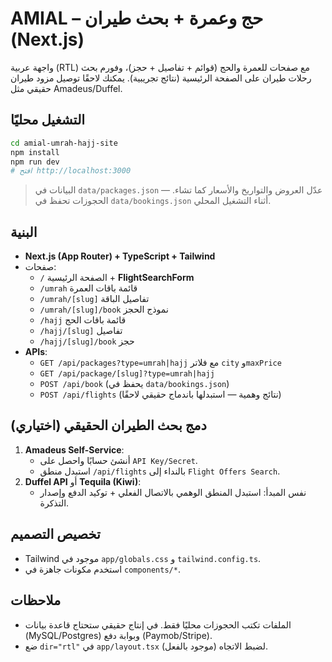 
# AMIAL – حج وعمرة + بحث طيران (Next.js)

واجهة عربية (RTL) مع صفحات للعمرة والحج (قوائم + تفاصيل + حجز)،
وفورم بحث رحلات طيران على الصفحة الرئيسية (نتائج تجريبية).
يمكنك لاحقًا توصيل مزود طيران حقيقي مثل Amadeus/Duffel.

## التشغيل محليًا
```bash
cd amial-umrah-hajj-site
npm install
npm run dev
# افتح http://localhost:3000
```

> البيانات في `data/packages.json` — عدّل العروض والتواريخ والأسعار كما تشاء.
> الحجوزات تحفظ في `data/bookings.json` أثناء التشغيل المحلي.

## البنية
- **Next.js (App Router) + TypeScript + Tailwind**
- صفحات:
  - `/` الصفحة الرئيسية + **FlightSearchForm**
  - `/umrah` قائمة باقات العمرة
  - `/umrah/[slug]` تفاصيل الباقة
  - `/umrah/[slug]/book` نموذج الحجز
  - `/hajj` قائمة باقات الحج
  - `/hajj/[slug]` تفاصيل
  - `/hajj/[slug]/book` حجز
- **APIs**:
  - `GET /api/packages?type=umrah|hajj` مع فلاتر `city` و`maxPrice`
  - `GET /api/package/[slug]?type=umrah|hajj`
  - `POST /api/book` (يحفظ في `data/bookings.json`)
  - `POST /api/flights` (نتائج وهمية — استبدلها باندماج حقيقي لاحقًا)

## دمج بحث الطيران الحقيقي (اختياري)
1) **Amadeus Self-Service**: 
   - أنشئ حسابًا واحصل على `API Key/Secret`.
   - استبدل منطق `/api/flights` بالنداء إلى `Flight Offers Search`.
2) **Duffel API** أو **Tequila (Kiwi)**:
   - نفس المبدأ: استبدل المنطق الوهمي بالاتصال الفعلي + توكيد الدفع وإصدار التذكرة.

## تخصيص التصميم
- Tailwind موجود في `app/globals.css` و `tailwind.config.ts`.
- استخدم مكونات جاهزة في `components/*`.

## ملاحظات
- الملفات تكتب الحجوزات محليًا فقط. في إنتاج حقيقي ستحتاج قاعدة بيانات (MySQL/Postgres) وبوابة دفع (Paymob/Stripe).
- ضع `dir="rtl"` في `app/layout.tsx` (موجود بالفعل) لضبط الاتجاه.
